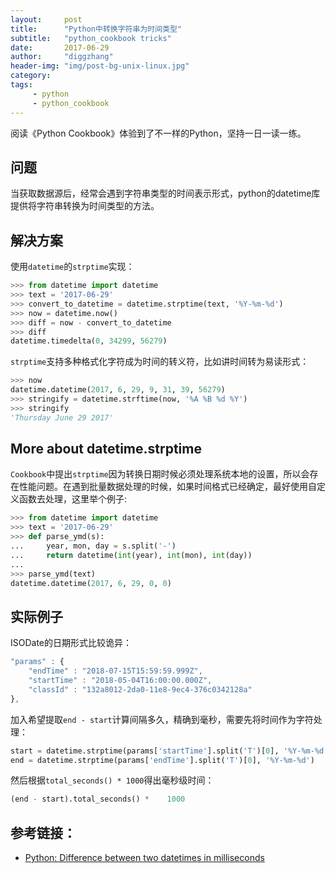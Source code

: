 ```yaml
---
layout:     post
title:      "Python中转换字符串为时间类型"
subtitle:   "python_cookbook tricks"
date:       2017-06-29
author:     "diggzhang"
header-img: "img/post-bg-unix-linux.jpg"
category:
tags:
     - python
     - python_cookbook
---
```


阅读《Python Cookbook》体验到了不一样的Python，坚持一日一读一练。

## 问题

当获取数据源后，经常会遇到字符串类型的时间表示形式，python的datetime库提供将字符串转换为时间类型的方法。

## 解决方案

使用`datetime`的`strptime`实现：

```python
>>> from datetime import datetime
>>> text = '2017-06-29'
>>> convert_to_datetime = datetime.strptime(text, '%Y-%m-%d')
>>> now = datetime.now()
>>> diff = now - convert_to_datetime
>>> diff
datetime.timedelta(0, 34299, 56279)
```

`strptime`支持多种格式化字符成为时间的转义符，比如讲时间转为易读形式：

```python
>>> now
datetime.datetime(2017, 6, 29, 9, 31, 39, 56279)
>>> stringify = datetime.strftime(now, '%A %B %d %Y')
>>> stringify
'Thursday June 29 2017'
```

## More about datetime.strptime

`Cookbook`中提出`strptime`因为转换日期时候必须处理系统本地的设置，所以会存在性能问题。在遇到批量数据处理的时候，如果时间格式已经确定，最好使用自定义函数去处理，这里举个例子:

```python
>>> from datetime import datetime
>>> text = '2017-06-29'
>>> def parse_ymd(s):
...     year, mon, day = s.split('-')
...     return datetime(int(year), int(mon), int(day))
...
>>> parse_ymd(text)
datetime.datetime(2017, 6, 29, 0, 0)
```


## 实际例子

ISODate的日期形式比较诡异：

```javascript
"params" : {
    "endTime" : "2018-07-15T15:59:59.999Z",
    "startTime" : "2018-05-04T16:00:00.000Z",
    "classId" : "132a8012-2da0-11e8-9ec4-376c0342128a"
},
```

加入希望提取`end - start`计算间隔多久，精确到毫秒，需要先将时间作为字符处理：

```python
start = datetime.strptime(params['startTime'].split('T')[0], '%Y-%m-%d')
end = datetime.strptime(params['endTime'].split('T')[0], '%Y-%m-%d')
```

然后根据`total_seconds() * 1000`得出毫秒级时间：

```python
(end - start).total_seconds() *    1000
```

## 参考链接：

- [Python: Difference between two datetimes in milliseconds
](http://markhneedham.com/blog/2015/07/28/python-difference-between-two-datetimes-in-milliseconds/)
